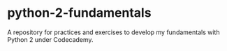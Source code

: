 # python-2-fundamentals
A repository for practices and exercises to develop my fundamentals with Python 2 under Codecademy.
